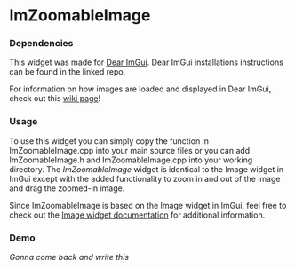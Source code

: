 ImZoomableImage
=====

### Dependencies
This widget was made for [Dear ImGui](https://github.com/ocornut/imgui). Dear ImGui installations instructions can be found in the linked repo.

For information on how images are loaded and displayed in Dear ImGui, check out this [wiki page](https://github.com/ocornut/imgui/wiki/Image-Loading-and-Displaying-Examples)!

### Usage 
To use this widget you can simply copy the function in ImZoomableImage.cpp into your main source files or you can add ImZoomableImage.h and ImZoomableImage.cpp into your working directory. 
The _ImZoomableImage_ widget is identical to the Image widget in ImGui except with the added functionality to zoom in and out of the image and drag the zoomed-in image. 

Since ImZoomableImage is based on the Image widget in ImGui, feel free to check out the [Image widget documentation](https://github.com/ocornut/imgui/blob/cc40ae2101acd1fb4e0585a46198e6fd12960617/imgui_widgets.cpp) for additional information.

### Demo
*Gonna come back and write this*
